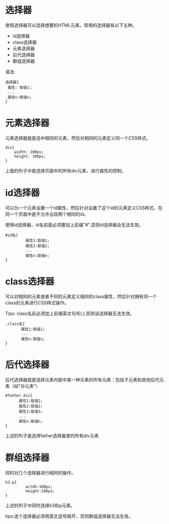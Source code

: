# 选择器

使用选择器可以选择想要的HTML元素。常用的选择器有以下五种。

* id选择器
* class选择器
* 元素选择器
* 后代选择器
* 群组选择器

语法:

```
选择器{
 属性: 取值1；
 ...
 属性n:取值n;
}
```

# 元素选择器

元素选择器就是选中相同的元素，然后对相同的元素定义同一个CSS样式。

```
div{
    width: 100px;
    height: 100px;     
}
```

上面的列子中是选择页面中的所有div元素，进行属性的控制。

# id选择器

可以为一个元素设置一个id属性，然后针对设置了这个id的元素定义CSS样式，在同一个页面中是不允许出现两个相同的id。

使用id选择器，id名前面必须要加上前缀"#",否则id选择器会无法生效。

```
#id名{
         属性1:取值1;
         属性2:取值2;
         ...
         属性n:取值n;
}
```

# class选择器

可以对相同的元素或者不同的元素定义相同的class属性，然后针对拥有同一个class的元素进行CSS样式操作。

Tips: class名前必须加上前缀英文句号(.),否则该选择器无法生效。

```
.class名{
       属性1:取值1;
       ...
       属性n:取值n;  
}
```

# 后代选择器

后代选择器就是选择元素内部中某一种元素的所有元素：包括子元素和其他后代元素（如"孙元素"）

```
#father div{
      属性1:取值1;
      属性2:取值2;
      属性3:取值3;
      ...
      属性n:取值n;   
}
```

上述的列子是选择father选择器里的所有div元素

# 群组选择器

同时对几个选择器进行相同的操作。
```
h3,p{
         witdh:100px;
         height:100px;
}
```

上述的列子中同时选择h3和p元素。

tips:连个选择器必须用英文逗号隔开，否则群组选择器无法生效。

